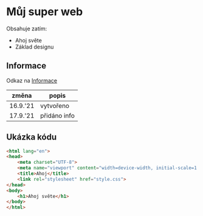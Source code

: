 # Můj super web
Obsahuje zatím:
* Ahoj světe
* Základ designu

## Informace

Odkaz na [Informace](https://pslib-cz.github.io/2021l4web-repository-skills-viktorzoubek/info.html)

**změna** | **popis**
--------- | ---------
16.9.'21 | vytvořeno
17.9.'21 | přidáno info


## Ukázka kódu
```html
<html lang="en">
<head>
    <meta charset="UTF-8">
    <meta name="viewport" content="width=device-width, initial-scale=1.0">
    <title>Ahoj</title>
    <link rel="stylesheet" href="style.css">
</head>
<body>
    <h1>Ahoj světe</h1>
</body>
</html>
```